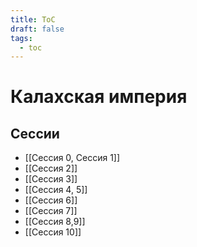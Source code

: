 ```yaml
---
title: ToC
draft: false
tags:
  - toc
---
```

# Калахская империя
## Сессии

- [[Сессия 0, Сессия 1]]
- [[Сессия 2]]
- [[Сессия 3]]
- [[Сессия 4, 5]]
- [[Сессия 6]]
- [[Сессия 7]]
- [[Сессия 8,9]]
- [[Сессия 10]]
 

